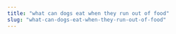 ```yaml
---
title: "what can dogs eat when they run out of food"
slug: "what-can-dogs-eat-when-they-run-out-of-food"
---
```


